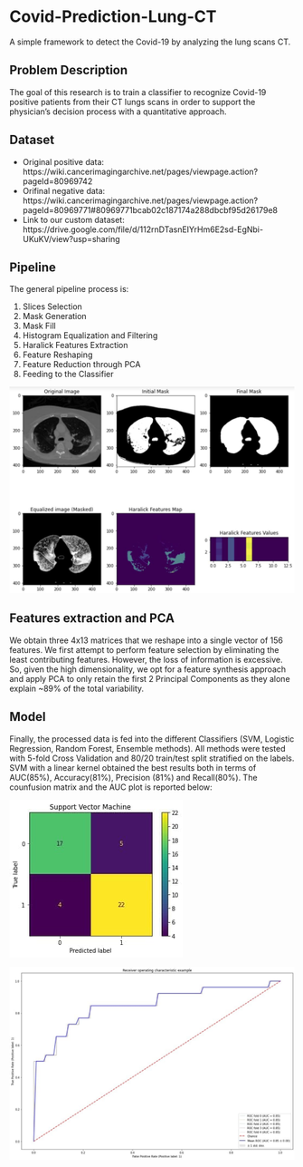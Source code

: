 # Covid-Prediction-Lung-CT
A simple framework to detect the Covid-19 by analyzing the lung scans CT.

<h2>Problem Description</h2>
The goal of this research is to train a classifier to recognize Covid-19 positive patients from their CT lungs scans in order to support the physician’s decision process with a quantitative approach.

<h2>Dataset</h2>
<ul>
<li> Original positive data: https://wiki.cancerimagingarchive.net/pages/viewpage.action?pageId=80969742 </li>
<li> Orifinal negative data: https://wiki.cancerimagingarchive.net/pages/viewpage.action?pageId=80969771#80969771bcab02c187174a288dbcbf95d26179e8 </li>
<li> Link to our custom dataset: https://drive.google.com/file/d/112rnDTasnEIYrHm6E2sd-EgNbi-UKuKV/view?usp=sharing </li>
</ul>

<h2>Pipeline</h2>
The general pipeline process is:
 <br /> <ol>
<li> Slices Selection </li>
<li> Mask Generation </li>
<li> Mask Fill </li>
<li> Histogram Equalization and Filtering </li>
<li> Haralick Features Extraction </li>
<li> Feature Reshaping </li>
<li> Feature Reduction through PCA </li>
<li> Feeding to the Classifier </li>
</ol>

![Pipeline image](https://github.com/MattiaRigi97/Covid-Prediction-Lung-CT/blob/main/images/pipeline.jpg?raw=true)

<h2>Features extraction and PCA</h2>
We obtain three 4x13 matrices that we reshape into a single vector of 156 features. We first attempt to perform feature selection by eliminating the least contributing features. However, the loss of information is excessive. So, given the high dimensionality, we opt for a feature synthesis approach and apply PCA to only retain the first 2 Principal Components as they alone explain ~89% of the total variability.

<h2>Model</h2>
Finally, the processed data is fed into the different Classifiers (SVM, Logistic Regression, Random Forest, Ensemble methods). All methods were tested with 5-fold Cross Validation and 80/20 train/test split stratified on the labels. SVM with a linear kernel obtained the best results both in terms of AUC(85%), Accuracy(81%), Precision (81%) and Recall(80%). The counfusion matrix and the AUC plot is reported below: <br />

![Confusion matrix](https://github.com/MattiaRigi97/Covid-Prediction-Lung-CT/blob/main/images/confusion_matrix.jpg?raw=true) <br />

![AUC](https://github.com/MattiaRigi97/Covid-Prediction-Lung-CT/blob/main/images/AUC.jpg?raw=true) 

